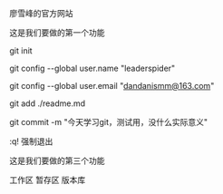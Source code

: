 廖雪峰的官方网站

这是我们要做的第一个功能

git init

git config --global user.name "leaderspider" 

git config --global user.email "dandanismm@163.com" 


git add ./readme.md

git commit -m "今天学习git，测试用，没什么实际意义"

:q! 强制退出

这是我们要做的第三个功能

工作区 暂存区 版本库




















